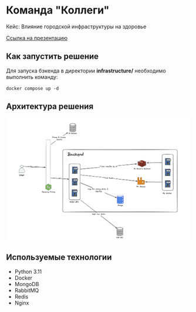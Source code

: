 # Команда "Коллеги"
Кейс: Влияние городской инфраструктуры на здоровье

[Ссылка на презентацию]()

## Как запустить решение
Для запуска бэкенда в директории **infrastructure/** необходимо выполнить команду:
```
docker compose up -d
```
## Архитектура решения
![arch](/docs/pics/arch.png)

## Используемые технологии
- Python 3.11
- Docker
- MongoDB
- RabbitMQ
- Redis
- Nginx


